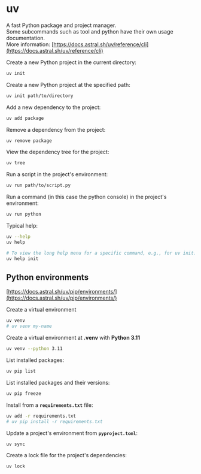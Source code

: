 # uv

A fast Python package and project manager.  
Some subcommands such as tool and python have their own usage documentation.  
More information: [https://docs.astral.sh/uv/reference/cli](https://docs.astral.sh/uv/reference/cli)

Create a new Python project in the current directory:

```bash
uv init
```

Create a new Python project at the specified path:

```bash
uv init path/to/directory
```

Add a new dependency to the project:

```bash
uv add package
```

Remove a dependency from the project:

```bash
uv remove package
```

View the dependency tree for the project:

```bash
uv tree
```

Run a script in the project's environment:

```bash
uv run path/to/script.py
```

Run a command (in this case the python console) in the project's environment:

```bash
uv run python
```

Typical help:
```bash
uv --help
uv help

# To view the long help menu for a specific command, e.g., for uv init:
uv help init
```

## Python environments

[https://docs.astral.sh/uv/pip/environments/](https://docs.astral.sh/uv/pip/environments/)

Create a virtual environment
```bash
uv venv
# uv venv my-name
```

Create a virtual environment at **.venv** with **Python 3.11**
```bash
uv venv --python 3.11
```

List installed packages:
```bash
uv pip list
```

List installed packages and their versions:
```bash
uv pip freeze
```

Install from a **`requirements.txt`** file:
```bash
uv add -r requirements.txt
# uv pip install -r requirements.txt
```

Update a project's environment from **`pyproject.toml`**:

```bash
uv sync
```

Create a lock file for the project's dependencies:

```bash
uv lock
```

